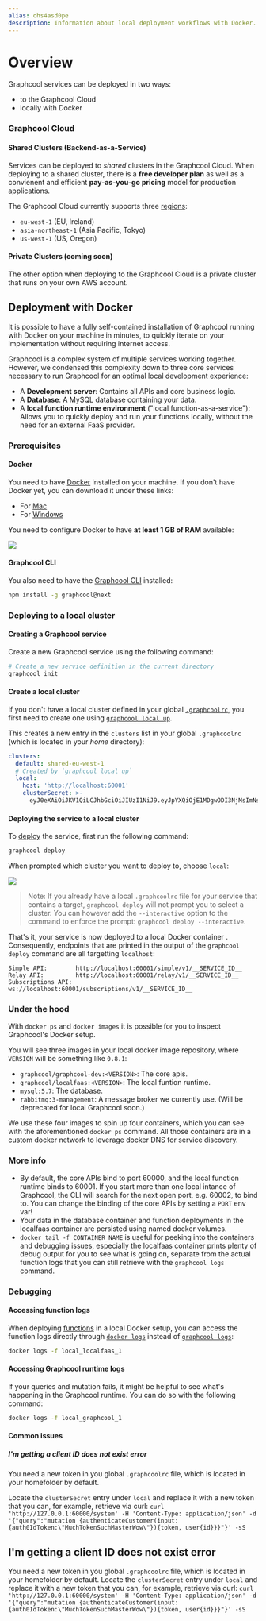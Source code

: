 ```yaml
---
alias: ohs4asd0pe
description: Information about local deployment workflows with Docker.
---
```


# Overview

Graphcool services can be deployed in two ways:

- to the Graphcool Cloud
- locally with Docker

### Graphcool Cloud 

#### Shared Clusters (Backend-as-a-Service)

Services can be deployed to _shared_ clusters in the Graphcool Cloud. When deploying to a shared cluster, there is a **free developer plan** as well as a convienent and efficient **pay-as-you-go pricing** model for production applications. 

The Graphcool Cloud currently supports three [regions](https://blog.graph.cool/new-regions-and-improved-performance-7bbc0a35c880):

- `eu-west-1` (EU, Ireland)
- `asia-northeast-1` (Asia Pacific, Tokyo)
- `us-west-1` (US, Oregon)

#### Private Clusters (coming soon)

The other option when deploying to the Graphcool Cloud is a private cluster that runs on your own AWS account.


## Deployment with Docker

It is possible to have a fully self-contained installation of Graphcool running with Docker on your machine in minutes, to quickly iterate on your implementation without requiring internet access.

Graphcool is a complex system of multiple services working together.
However, we condensed this complexity down to three core services necessary to run Graphcool for an optimal local development experience:

- A **Development server**: Contains all APIs and core business logic.
- A **Database**: A MySQL database containing your data.
- A **local function runtime environment** ("local function-as-a-service"): Allows you to quickly deploy and run your functions locally, without the need for an external FaaS provider.

### Prerequisites

#### Docker 

You need to have [Docker](https://www.docker.com) installed on your machine. If you don't have Docker yet, you can download it under these links:

- For [Mac](https://store.docker.com/editions/community/docker-ce-desktop-mac)
- For [Windows](https://store.docker.com/editions/community/docker-ce-desktop-windows)

You need to configure Docker to have **at least 1 GB of RAM** available: 

![](https://imgur.com/8QysZhe.png)

#### Graphcool CLI

You also need to have the [Graphcool CLI](!alias-zboghez5go) installed:

```sh
npm install -g graphcool@next
```


### Deploying to a local cluster

#### Creating a Graphcool service

Create a new Graphcool service using the following command:

```sh
# Create a new service definition in the current directory
graphcool init
```

#### Create a local cluster

If you don't have a local cluster defined in your global [`.graphcoolrc`](!alias-zoug8seen4#managing-clusters-in-the-global-.graphcoolrc), you first need to create one using [`graphcool local up`](!alias-aiteerae6l#graphcool-local-up).

This creates a new entry in the `clusters` list in your global `.graphcoolrc` (which is located in your _home_ directory):

```yml
clusters:
  default: shared-eu-west-1
  # Created by `graphcool local up`
  local:
    host: 'http://localhost:60001'
    clusterSecret: >-
      eyJ0eXAiOiJKV1QiLCJhbGciOiJIUzI1NiJ9.eyJpYXQiOjE1MDgwODI3NjMsImNsaWVudElkIjoiY2o4bmJ5bjE3MDAvMDAxNzdmNHZzN3FxNCJ9.sOyzwJplYF2x9YHXGVtnd-GneMuzEQauKQC9vLxBag0
```

#### Deploying the service to a local cluster

To [deploy](!alias-aiteerae6l#graphcool-deploy) the service, first run the following command:

```sh
graphcool deploy
```

When prompted which cluster you want to deploy to, choose `local`:

![](https://imgur.com/dP8dSyS.png)

> Note: If you already have a local `.graphcoolrc` file for your service that contains a target, `graphcool deploy` will not prompt you to select a cluster. You can however add the `--interactive` option to the command to enforce the prompt: `graphcool deploy --interactive`.

That's it, your service is now deployed to a local Docker container . Consequently, endpoints that are printed in the output of the `graphcool deploy` command are all targetting `localhost`:

```
Simple API:        http://localhost:60001/simple/v1/__SERVICE_ID__
Relay API:         http://localhost:60001/relay/v1/__SERVICE_ID__
Subscriptions API: ws://localhost:60001/subscriptions/v1/__SERVICE_ID__
```

### Under the hood

With `docker ps` and `docker images` it is possible for you to inspect Graphcool's Docker setup.

You will see three images in your local docker image repository, where `VERSION` will be something like `0.8.1`: 

- `graphcool/graphcool-dev:<VERSION>`: The core apis.
- `graphcool/localfaas:<VERSION>`: The local funtion runtime.
- `mysql:5.7`: The database.
- `rabbitmq:3-management`: A message broker we currently use. (Will be deprecated for local Graphcool soon.)

We use these four images to spin up four containers, which you can see with the aforementioned `docker ps` command. All those containers are in a custom docker network to leverage docker DNS for service discovery.

### More info

- By default, the core APIs bind to port 60000, and the local function runtime binds to 60001. If you start more than one local intance of Graphcool, the CLI will search for the next open port, e.g. 60002, to bind to. You can change the binding of the core APIs by setting a `PORT` env var!
- Your data in the database container and function deployments in the localfaas container are persisted using named docker volumes.
- `docker tail -f CONTAINER_NAME` is useful for peeking into the containers and debugging issues, especially the localfaas container prints plenty of debug output for you to see what is going on, separate from the actual function logs that you can still retrieve with the `graphcool logs` command.


### Debugging

#### Accessing function logs

When deploying [functions](!alias-aiw4aimie9) in a local Docker setup, you can access the function logs directly through [`docker logs`](https://docs.docker.com/engine/reference/commandline/logs/) instead of [`graphcool logs`](!alias-aiteerae6l#graphcool-logs):

```sh
docker logs -f local_localfaas_1
```

#### Accessing Graphcool runtime logs

If your queries and mutation fails, it might be helpful to see what's happening in the Graphcool runtime. You can do so with the following command:

```sh
docker logs -f local_graphcool_1
```

#### Common issues

##### I'm getting a client ID does not exist error

You need a new token in you global `.graphcoolrc` file, which is located in your homefolder by default. 

Locate the `clusterSecret` entry under `local` and replace it with a new token that you can, for example, retrieve via curl: `curl 'http://127.0.0.1:60000/system' -H 'Content-Type: application/json' -d '{"query":"mutation {authenticateCustomer(input:{auth0IdToken:\"MuchTokenSuchMasterWow\"}){token, user{id}}}"}' -sS`

## I'm getting a client ID does not exist error

You need a new token in you global `.graphcoolrc` file, which is located in your homefolder by default.
Locate the `clusterSecret` entry under `local` and replace it with a new token that you can, for example, retrieve via curl: `curl 'http://127.0.0.1:60000/system' -H 'Content-Type: application/json' -d '{"query":"mutation {authenticateCustomer(input:{auth0IdToken:\"MuchTokenSuchMasterWow\"}){token, user{id}}}"}' -sS`


